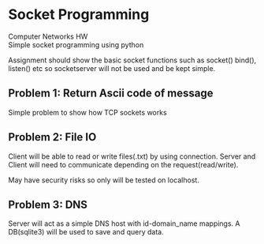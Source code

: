 # Socket Programming
Computer Networks HW
<br>Simple socket programming using python

Assignment should show the basic socket functions such as socket() bind(), listen() etc so socketserver will not be used and be kept simple.

## Problem 1: Return Ascii code of message
Simple problem to show how TCP sockets works
## Problem 2: File IO
Client will be able to read or write files(.txt) by using connection. Server and Client will need to communicate depending on the request(read/write).

May have security risks so only will be tested on localhost.

## Problem 3: DNS
Server will act as a simple DNS host with id-domain_name mappings. A DB(sqlite3) will be used to save and query data.
